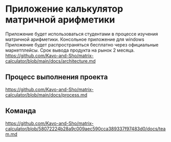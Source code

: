 # Приложение калькулятор матричной арифметики
Приложение будет использоваться студентами в процессе изучения матричной арифметики.
Консольное приложение для windows
Приложение будет распространяться бесплатно через официальные маркетплейсы.
Срок вывода продукта на рынок 2 месяца.
https://github.com/Kavo-and-Sho/matrix-calculator/blob/main/docs/architecture.md

## Процесс выполнения проекта
https://github.com/Kavo-and-Sho/matrix-calculator/blob/main/docs/process.md

## Команда
https://github.com/Kavo-and-Sho/matrix-calculator/blob/58072224b28a9c009aec590cca389337f97483d0/docs/team.md
